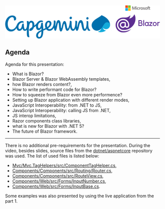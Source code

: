 ![Capgemini Blazor](https://github.com/PWrGitHub194238/Capgemini.NET/blob/master/capgemini-blazor.png "Capgemini Blazor")

## Agenda

Agenda for this presentation:

- What is Blazor?
- Blazor Server & Blazor WebAssembly templates,
- how Blazor renders content?,
- How to write performant code for Blazor?
- How to squeeze from Blazor even more performence?
- Setting up Blazor application with different render modes,
- JavaScript Interoperability: from .NET to JS,
- JavaScript Interoperability: calling JS from .NET,
- JS interop limitations,
- Razor components class libraries,
- what is new for Blazor with .NET 5?
- The future of Blazor framework.
  
---

There is no additional pre-requirements for the presentation. During the video, besides slides, source files from the [dotnet/aspnetcore](https://github.com/dotnet/aspnetcore) repository was used. The list of used files is listed below:
- [Mvc/Mvc.TagHelpers/src/ComponentTagHelper.cs](https://github.com/dotnet/aspnetcore/blob/master/src/Mvc/Mvc.TagHelpers/src/ComponentTagHelper.cs),
- [Components/Components/src/Routing/Router.cs](https://github.com/dotnet/aspnetcore/blob/master/src/Components/Components/src/Routing/Router.cs),
- [Components/Components/src/RouteView.cs](https://github.com/dotnet/aspnetcore/blob/master/src/Components/Components/src/RouteView.cs),
- [Components/Web/src/Forms/InputNumber.cs](https://github.com/dotnet/aspnetcore/blob/master/src/Components/Web/src/Forms/InputNumber.cs),
- [Components/Web/src/Forms/InputBase.cs](https://github.com/dotnet/aspnetcore/blob/master/src/Components/Web/src/Forms/InputBase.cs).

Some examples was also presented by using the live application from the part 1.